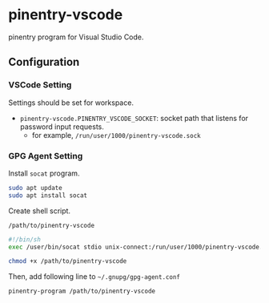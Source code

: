 # pinentry-vscode

pinentry program for Visual Studio Code.

## Configuration

### VSCode Setting

Settings should be set for workspace.

- `pinentry-vscode.PINENTRY_VSCODE_SOCKET`: socket path that listens for password input requests.
  - for example, `/run/user/1000/pinentry-vscode.sock`

### GPG Agent Setting

Install `socat` program.

```bash
sudo apt update
sudo apt install socat
```

Create shell script.

`/path/to/pinentry-vscode`
```bash
#!/bin/sh
exec /user/bin/socat stdio unix-connect:/run/user/1000/pinentry-vscode.sock
```

```bash
chmod +x /path/to/pinentry-vscode
```

Then, add following line to `~/.gnupg/gpg-agent.conf`

```
pinentry-program /path/to/pinentry-vscode
```
